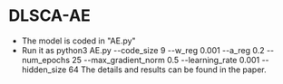 # DLSCA-AE

* The model is coded in "AE.py"
* Run it as python3 AE.py --code_size 9 --w_reg 0.001 --a_reg 0.2 --num_epochs 25 --max_gradient_norm 0.5 --learning_rate 0.001 --hidden_size 64
The details and results can be found in the paper.
